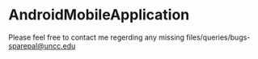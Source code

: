 # AndroidMobileApplication
Please feel free to contact me regerding any missing files/queries/bugs- sparepal@uncc.edu
